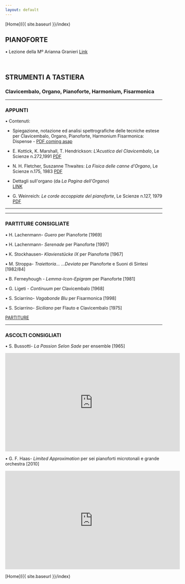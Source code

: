 ```yaml
---
layout: default
---
```


[Home]({{ site.baseurl }}/index)


## PIANOFORTE


• Lezione della Mº Arianna Granieri  <a href="    " target="_blank">Link</a>




<br>


## STRUMENTI A TASTIERA

### Clavicembalo, Organo, Pianoforte, Harmonium, Fisarmonica

<!--
• VIDEOLEZIONE [III TR Musica Elettronica] <a href="https://www.youtube.com/watch?v=M7hKjbZFPDo" target="_blank">Link</a>


• VIDEOLEZIONE [III TR Musica Applicata] <a href="https://www.youtube.com/watch?v=3ZS0q8YuaxQ" target="_blank">Link</a>


• VIDEOLEZIONE [III TR Musica Applicata] <a href="https://www.youtube.com/watch?v=Xhmvat8WafI" target="_blank">Link</a>

-->

______

### APPUNTI


• Contenuti:

- Spiegazione, notazione ed analisi spettrografiche delle tecniche estese per Clavicembalo, Organo, Pianoforte, Harmonium Fisarmonica: Dispense - <a href=" " target="_blank">PDF coming asap</a>


- E. Kottick, K. Marshall, T. Hendrickson:  *L'Acustica del Clavicembalo*, Le Scienze n.272,1991
<a href="https://www.dropbox.com/s/eh3988xh948y7ic/1991_272_7.pdf?dl=0" target="_blank">PDF</a>


- N. H. Fletcher, Suszanne Thwaites:  *La Fisica delle canne d'Organo*, Le Scienze n.175, 1983
<a href="https://www.dropbox.com/s/k8qj9vc6cdx0437/1983_175_5.pdf?dl=0" target="_blank">PDF</a>


- Dettagli sull'organo (da *La Pagina dell'Organo*)  
<a href="https://xoomer.virgilio.it/fborsari/arretra/tecnica/index.html" target="_blank">LINK</a>



- G. Weinreich: *Le corde accoppiate del pianoforte*, Le Scienze n.127, 1979
<a href="https://www.dropbox.com/s/rxff4cafgc5tqtk/1979_127_4.pdf?dl=0" target="_blank">PDF</a>









______


______

### PARTITURE CONSIGLIATE


<!-- • xxx - *yyy* (da zzz, [1909])

• G. Grisey - *Anubis et Nout* per clarinetto contrabbasso ( [1985])-->


• H. Lachenmann- *Guero* per Pianoforte [1969]

• H. Lachenmann- *Serenade* per Pianoforte [1997]

• K. Stockhausen- *Klavienstücke IX* per Pianoforte [1967]

• M. Stroppa- *Traiettoria... ...Deviata* per Pianoforte e Suoni di Sintesi [1982/84]

• B. Ferneyhough - *Lemma-Icon-Epigram* per Pianoforte [1981]

• G. Ligeti - *Continuum* per Clavicembalo [1968]

<!--
• G. Ligeti - *Volumina*  per Organo [1967-69]


• G. Ligeti - *Hungarian Rock* per Clavicembalo [1978]

• S. Gubaidulina - *De Profundis* per Fisarmonica [1978]-->

• S. Sciarrino- *Vagabonde Blu* per Fisarmonica [1998]

• S. Sciarrino- *Siciliano* per Flauto e Clavicembalo [1975]









<a href="https://www.dropbox.com/sh/gfp1l0kjqmb5wld/AAD_9bQN_HIjK3lJcV3Eo1XYa?dl=0" target="_blank">PARTITURE</a>



______

### ASCOLTI CONSIGLIATI


• S. Bussotti- *La Passion Selon Sade* per ensemble [1965]

<iframe width="560" height="315" src="https://www.youtube.com/embed/NLjp_gYkg5U" title="YouTube video player" frameborder="0" allow="accelerometer; autoplay; clipboard-write; encrypted-media; gyroscope; picture-in-picture" allowfullscreen></iframe>



<br>

• G. F. Haas- *Limited Approximation* per sei pianoforti microtonali e grande orchestra [2010]


<iframe width="560" height="315" src="https://www.youtube.com/embed/BoqvGLdjUhE" title="YouTube video player" frameborder="0" allow="accelerometer; autoplay; clipboard-write; encrypted-media; gyroscope; picture-in-picture" allowfullscreen></iframe>

<br>


[Home]({{ site.baseurl }}/index)
